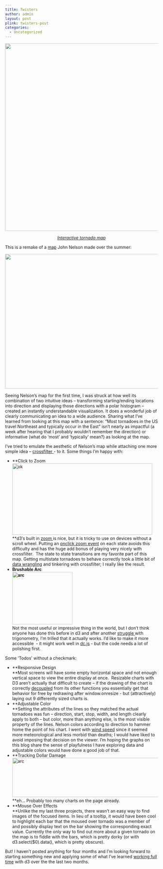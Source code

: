 ```yaml
---
title: Twisters
author: admin
layout: post
plink: twisters-post
categories:
  - Uncategorized
---
```

<p style="text-align: center;">
  <a href="http://roadtolarissa.com/twisters/"><img class=" wp-image-287 aligncenter" title="Tornado Map" alt="" src="http://www.roadtolarissa.com/wp-content/uploads/2013/10/nados-1024x988.png" width="640" height="617" /></a>
  <p  style="text-align: center;">
    <em><a href="http://roadtolarissa.com/twisters/">Interactive tornado map</a></em>
  </p>
</p>

<p style="text-align: left;">
  This is a remake of a <a href="http://uxblog.idvsolutions.com/2013/06/tornado-travel-map.html">map</a> John Nelson made over the summer:
</p>

<p style="text-align: center;">
  <a href="http://uxblog.idvsolutions.com/2013/06/tornado-travel-map.html"><img class="aligncenter" title="Another Tornado Map" alt="" src="http://farm8.staticflickr.com/7373/9027126483_1f55a634ab_z.jpg" width="640" height="443" /></a>
</p>

<p style="text-align: left;">
  Seeing Nelson&#8217;s map for the first time, I was struck at how well its combination of two intuitive ideas &#8211; transforming starting/ending locations into direction and displaying those directions with a polar histogram &#8211; created an instantly understandable visualization. It does a wonderful job of clearly communicating an idea to a wide audience. Sharing what I&#8217;ve learned from looking at this map with a sentence: &#8220;Most tornadoes in the US travel Northeast and typically occur in the East&#8221; isn&#8217;t nearly as impactful (a week after hearing that I probably wouldn&#8217;t remember the direction) or informative (what do &#8216;most&#8217; and &#8216;typically&#8217; mean?) as looking at the map.
</p>

<p style="text-align: left;">
  I&#8217;ve tried to emulate the aesthetic of Nelson&#8217;s map while attaching one more simple idea &#8211; <a href="http://square.github.io/crossfilter/">crossfilter </a>- to it. Some things I&#8217;m happy with:
</p>

*   **Click to Zoom  
    [<img class=" wp-image-288 aligncenter" alt="ok" src="http://www.roadtolarissa.com/wp-content/uploads/2013/10/ok.png" width="461" height="235" />][1]</br>**d3&#8242;s built in [zoom ][2]is nice, but it is tricky to use on devices without a scroll wheel. Putting an [onclick zoom event][3] on each state avoids this difficulty and has the huge add bonus of playing very nicely with crossfilter.  The state to state transitions are my favorite part of this map. Getting multistate tornadoes to behave correctly took a little bit of [data wrangling][4] and tinkering with crossfilter; I really like the result.
*   **Brushable Arc  
    [<img class="size-full wp-image-289 aligncenter" alt="arc" src="http://www.roadtolarissa.com/wp-content/uploads/2013/10/arc.png" width="198" height="173" />][5]**</br>Not the most useful or impressive thing in the world, but I don&#8217;t think anyone has done this before in d3 and after another [struggle ][6]with trigonometry, I&#8217;m trilled that it actually works. I&#8217;d like to make it more accessible  - it might work well in [dc.js][7] - but the code needs a lot of polishing first.

Some &#8216;Todos&#8217; without a checkmark:

*   **Responsive Design  
    **Most screens will have some empty horizontal space and not enough vertical space to view the entire display at once.  Resizable charts with D3 aren&#8217;t actually that difficult to create &#8211; if the drawing of the chart is correctly [decoupled][8] from its other functions you essentially get that behavior for free by redrawing after window.onresize - but (attractively) laying out 9 differently sized charts is.
*   **Adjustable Color  
    **Setting the attributes of the lines so they matched the actual tornadoes was fun &#8211; direction, start, stop, width, and length clearly apply to both &#8211; but color, more than anything else, is the most visible property of the lines. Nelson colors according to direction to hammer home the point of his chart. I went with [wind speed][9] since it seemed more meteorological and less morbid than deaths; I would have liked to avoid imposing that decision on the viewer. I&#8217;m hoping the graphs on this blog share the sense of playfulness I have exploring data and adjustable colors would have done a good job of that.
*   **Tracking Dollar Damage[<img class="size-full wp-image-291 aligncenter" alt="arc" src="http://www.roadtolarissa.com/wp-content/uploads/2013/10/arc1.png" width="598" height="129" />  
    ][10]**eh&#8230; Probably too many charts on the page already.
*   **Mouse Over Effects  
    **Unlike the my last three projects, there wasn&#8217;t an easy way to find images of the focused items. In lieu of a tooltip, it would have been cool to highlight each bar that the moused over tornado was a member of and possibly display text on the bar showing the corresponding exact value. Currently the only way to find out more about a given tornado on the map is to fiddle with the bars, which is pretty dorky (or with d3.select($0).data(), which is pretty obscure).

But! I haven&#8217;t posted anything for four months and I&#8217;m looking forward to starting something new and applying some of what I&#8217;ve learned [working full time][11] with d3 over the the last two months.

 [1]: http://www.roadtolarissa.com/wp-content/uploads/2013/10/ok.png
 [2]: https://github.com/mbostock/d3/wiki/Zoom-Behavior
 [3]: http://bl.ocks.org/mbostock/4699541
 [4]: https://github.com/1wheel/tornado-tuners/blob/master/matchStates.py
 [5]: http://www.roadtolarissa.com/wp-content/uploads/2013/10/arc.png
 [6]: http://www.roadtolarissa.com/zoomable-sierpinski-triangle-with-d3-js/
 [7]: http://nickqizhu.github.io/dc.js/
 [8]: http://bost.ocks.org/mike/chart/
 [9]: http://en.wikipedia.org/wiki/Fujita_scale
 [10]: http://www.roadtolarissa.com/wp-content/uploads/2013/10/arc1.png
 [11]: https://www.quovo.com/us/no/index.php
